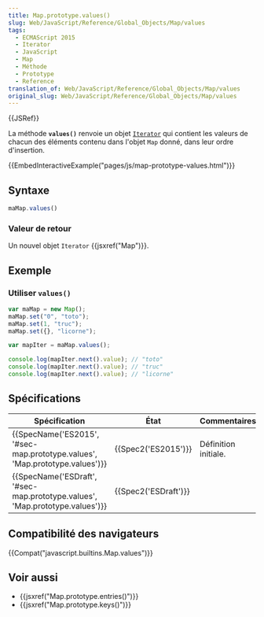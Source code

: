 ```yaml
---
title: Map.prototype.values()
slug: Web/JavaScript/Reference/Global_Objects/Map/values
tags:
  - ECMAScript 2015
  - Iterator
  - JavaScript
  - Map
  - Méthode
  - Prototype
  - Reference
translation_of: Web/JavaScript/Reference/Global_Objects/Map/values
original_slug: Web/JavaScript/Reference/Global_Objects/Map/values
---
```

{{JSRef}}

La méthode **`values()`** renvoie un objet [`Iterator`](/fr/docs/Web/JavaScript/Guide/iterateurs_et_generateurs) qui contient les valeurs de chacun des éléments contenu dans l'objet `Map` donné, dans leur ordre d'insertion.

{{EmbedInteractiveExample("pages/js/map-prototype-values.html")}}

## Syntaxe

```js
maMap.values()
```

### Valeur de retour

Un nouvel objet `Iterator` {{jsxref("Map")}}.

## Exemple

### Utiliser `values()`

```js
var maMap = new Map();
maMap.set("0", "toto");
maMap.set(1, "truc");
maMap.set({}, "licorne");

var mapIter = maMap.values();

console.log(mapIter.next().value); // "toto"
console.log(mapIter.next().value); // "truc"
console.log(mapIter.next().value); // "licorne"
```

## Spécifications

| Spécification                                                                                        | État                         | Commentaires         |
| ---------------------------------------------------------------------------------------------------- | ---------------------------- | -------------------- |
| {{SpecName('ES2015', '#sec-map.prototype.values', 'Map.prototype.values')}} | {{Spec2('ES2015')}}     | Définition initiale. |
| {{SpecName('ESDraft', '#sec-map.prototype.values', 'Map.prototype.values')}} | {{Spec2('ESDraft')}} |                      |

## Compatibilité des navigateurs

{{Compat("javascript.builtins.Map.values")}}

## Voir aussi

- {{jsxref("Map.prototype.entries()")}}
- {{jsxref("Map.prototype.keys()")}}
